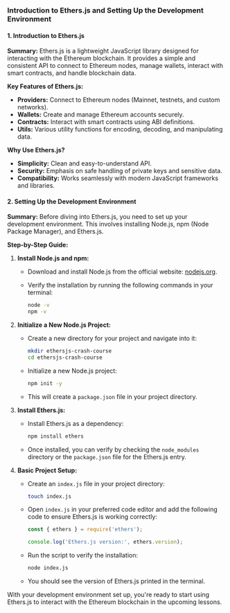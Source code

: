 ### Introduction to Ethers.js and Setting Up the Development Environment

#### 1. Introduction to Ethers.js

**Summary:** Ethers.js is a lightweight JavaScript library designed for interacting with the Ethereum blockchain. It provides a simple and consistent API to connect to Ethereum nodes, manage wallets, interact with smart contracts, and handle blockchain data.

**Key Features of Ethers.js:**

- **Providers:** Connect to Ethereum nodes (Mainnet, testnets, and custom networks).
- **Wallets:** Create and manage Ethereum accounts securely.
- **Contracts:** Interact with smart contracts using ABI definitions.
- **Utils:** Various utility functions for encoding, decoding, and manipulating data.

**Why Use Ethers.js?**

- **Simplicity:** Clean and easy-to-understand API.
- **Security:** Emphasis on safe handling of private keys and sensitive data.
- **Compatibility:** Works seamlessly with modern JavaScript frameworks and libraries.

#### 2. Setting Up the Development Environment

**Summary:** Before diving into Ethers.js, you need to set up your development environment. This involves installing Node.js, npm (Node Package Manager), and Ethers.js.

**Step-by-Step Guide:**

1. **Install Node.js and npm:**

   - Download and install Node.js from the official website: [nodejs.org](https://nodejs.org/).
   - Verify the installation by running the following commands in your terminal:

     ```sh
     node -v
     npm -v
     ```

2. **Initialize a New Node.js Project:**

   - Create a new directory for your project and navigate into it:

     ```sh
     mkdir ethersjs-crash-course
     cd ethersjs-crash-course
     ```

   - Initialize a new Node.js project:

     ```sh
     npm init -y
     ```

   - This will create a `package.json` file in your project directory.

3. **Install Ethers.js:**

   - Install Ethers.js as a dependency:

     ```sh
     npm install ethers
     ```

   - Once installed, you can verify by checking the `node_modules` directory or the `package.json` file for the Ethers.js entry.

4. **Basic Project Setup:**

   - Create an `index.js` file in your project directory:

     ```sh
     touch index.js
     ```

   - Open `index.js` in your preferred code editor and add the following code to ensure Ethers.js is working correctly:

     ```js
     const { ethers } = require('ethers');

     console.log('Ethers.js version:', ethers.version);
     ```

   - Run the script to verify the installation:

     ```sh
     node index.js
     ```

   - You should see the version of Ethers.js printed in the terminal.

With your development environment set up, you're ready to start using Ethers.js to interact with the Ethereum blockchain in the upcoming lessons.

